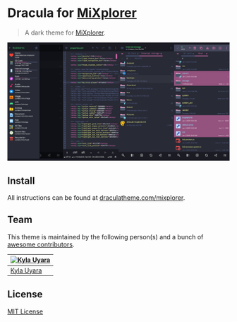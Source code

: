 # Dracula for [MiXplorer](https://mixplorer.com/)

> A dark theme for [MiXplorer](https://mixplorer.com/).

![Screenshot](./screenshot.png)

## Install

All instructions can be found at [draculatheme.com/mixplorer](https://draculatheme.com/mixplorer).

## Team

This theme is maintained by the following person(s) and a bunch of [awesome contributors](https://github.com/dracula/mixplorer/graphs/contributors).

[![Kyla Uyara](https://github.com/kybo15.png?size=100)](https://github.com/kybo15) |
--- |
[Kyla Uyara](https://github.com/kybo15) |

## License

[MIT License](./LICENSE)
